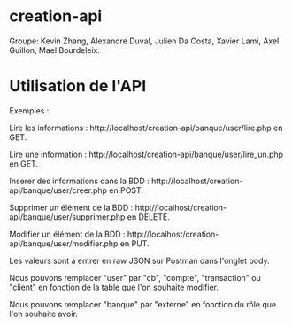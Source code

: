 # creation-api

Groupe: Kevin Zhang, Alexandre Duval, Julien Da Costa, Xavier Lami, Axel Guillon, Mael Bourdeleix.

# Utilisation de l'API

Exemples :

Lire les informations : http://localhost/creation-api/banque/user/lire.php en GET.

Lire une information : http://localhost/creation-api/banque/user/lire_un.php en GET.

Inserer des informations dans la BDD : http://localhost/creation-api/banque/user/creer.php en POST.

Supprimer un élément de la BDD : http://localhost/creation-api/banque/user/supprimer.php en DELETE.

Modifier un élément de la BDD : http://localhost/creation-api/banque/user/modifier.php en PUT.


Les valeurs sont à entrer en raw JSON sur Postman dans l'onglet body.

Nous pouvons remplacer "user" par "cb", "compte", "transaction" ou "client" en fonction de la table que l'on souhaite modifier.

Nous pouvons remplacer "banque" par "externe" en fonction du rôle que l'on souhaite avoir.

